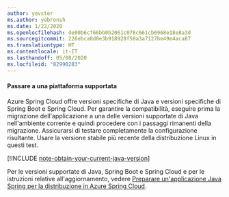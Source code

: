 ```yaml
---
author: yevster
ms.author: yebronsh
ms.date: 1/22/2020
ms.openlocfilehash: de00b6cf66bb0b2061c078c661cb6968e18e8a3d
ms.sourcegitcommit: 226ebca0d0e3b918928f58a3a7127be49e4aca87
ms.translationtype: HT
ms.contentlocale: it-IT
ms.lasthandoff: 05/08/2020
ms.locfileid: "82990283"
---
```

#### <a name="switch-to-a-supported-platform"></a>Passare a una piattaforma supportata

Azure Spring Cloud offre versioni specifiche di Java e versioni specifiche di Spring Boot e Spring Cloud. Per garantire la compatibilità, eseguire prima la migrazione dell'applicazione a una delle versioni supportate di Java nell'ambiente corrente e quindi procedere con i passaggi rimanenti della migrazione. Assicurarsi di testare completamente la configurazione risultante. Usare la versione stabile più recente della distribuzione Linux in questi test.

[!INCLUDE [note-obtain-your-current-java-version](note-obtain-your-current-java-version.md)]

Per le versioni supportate di Java, Spring Boot e Spring Cloud e per le istruzioni relative all'aggiornamento, vedere [Preparare un'applicazione Java Spring per la distribuzione in Azure Spring Cloud](/azure/spring-cloud/spring-cloud-tutorial-prepare-app-deployment).
